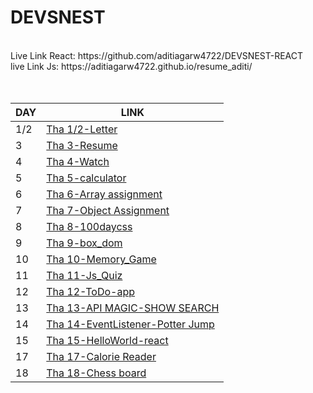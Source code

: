 <h1><b>DEVSNEST</b></h1>
<br />
Live Link React: https://github.com/aditiagarw4722/DEVSNEST-REACT
<br>
live Link Js: https://aditiagarw4722.github.io/resume_aditi/

<center>
  <br>
  <br>

| DAY | LINK |
| ---| --- |
| 1/2 | [Tha 1/2-Letter](https://aditiagarw4722.github.io/resume_aditi/task_1/index.html) |
| 3 | [Tha 3-Resume](https://aditiagarw4722.github.io/resume_aditi/task_3/index.html) |
| 4 | [Tha 4-Watch](https://aditiagarw4722.github.io/resume_aditi/task_4/index.html) |
| 5 | [Tha 5-calculator](https://aditiagarw4722.github.io/resume_aditi/calculator/index.html) |
| 6 | [Tha 6-Array assignment](https://aditiagarw4722.github.io/resume_aditi/task6/index.html) |
| 7 |  [Tha 7-Object Assignment](https://aditiagarw4722.github.io/resume_aditi/task_7/index.html) |
|8 | [Tha 8-100daycss](https://aditiagarw4722.github.io/resume_aditi/task_8/index.html) |
|9| [Tha 9-box_dom](https://aditiagarw4722.github.io/resume_aditi/task_9/index.html)|
|10|[Tha 10-Memory_Game](https://aditiagarw4722.github.io/resume_aditi/task__10/index.html)|
|11|[Tha 11-Js_Quiz](https://aditiagarw4722.github.io/resume_aditi/task_11/index.html)|
|12|[Tha 12-ToDo-app](https://aditiagarw4722.github.io/resume_aditi/task__12/index.html)|
|13|[Tha 13-API MAGIC-SHOW SEARCH](https://aditiagarw4722.github.io/resume_aditi/task_13/index.html) |
|14|[Tha 14-EventListener-Potter Jump](https://aditiagarw4722.github.io/resume_aditi/taSK__14/index.html) |
|15|[Tha 15-HelloWorld-react](https://aditiagarw4722.github.io/resume_aditi/task_15/index.html) |
|17|[Tha 17-Calorie Reader](https://aditiagarw4722.github.io/resume_aditi/build/5501/index.html) |
|18|[Tha 18-Chess board](https://aditiagarw4722.github.io/resume_aditi/task__18/chess%20board/build/index.html) |
</center>
